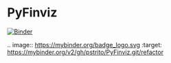 # PyFinviz
[![Binder](https://mybinder.org/badge.svg)](https://mybinder.org/v2/gh/pstrito/PyFinviz.git/refactor?urlpath=%2Fapps%2FSentiment_finviz.ipynb)

.. image:: https://mybinder.org/badge_logo.svg
:target: https://mybinder.org/v2/gh/pstrito/PyFinviz.git/refactor
